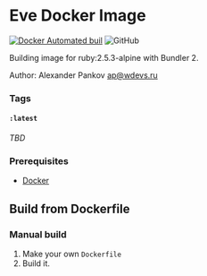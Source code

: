 Eve Docker Image
==================

[![Docker Automated buil](https://img.shields.io/docker/automated/jrottenberg/ffmpeg.svg?maxAge=2592000?style=flat-square)](https://hub.docker.com/r/aleksxp/docker-eve-python/)
![GitHub](https://img.shields.io/github/license/mashape/apistatus.svg?style=flat-square)


Building image for ruby:2.5.3-alpine with Bundler 2.

Author: Alexander Pankov <ap@wdevs.ru>

### Tags

#### `:latest`

_TBD_

### Prerequisites

- [Docker](https://docs.docker.com/) 


Build from Dockerfile
---------------------

### Manual build

1. Make your own `Dockerfile`
1. Build it.